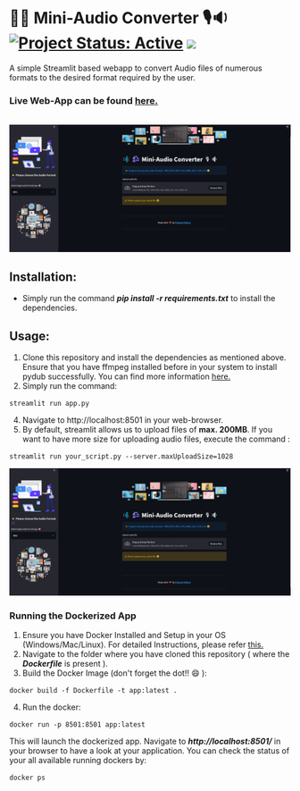 # 🎼🎶 Mini-Audio Converter 🎙🔉 [![Project Status: Active](https://www.repostatus.org/badges/latest/active.svg)](https://www.repostatus.org/#active) [![](https://img.shields.io/badge/Prateek-Ralhan-brightgreen.svg?colorB=ff0000)](https://prateekralhan.github.io/)

A simple Streamlit based webapp to convert Audio files of numerous formats to the desired format required by the user.

### Live Web-App can be found [here.](https://mini-audio-converter.herokuapp.com/)

&nbsp;
<kbd>
<img src="demos/demo_2.gif" data-canonical-src="demos/demo_2.gif"/> 
</kbd>

## Installation:
* Simply run the command ***pip install -r requirements.txt*** to install the dependencies.

## Usage:
1. Clone this repository and install the dependencies as mentioned above. Ensure that you have ffmpeg installed before in your system to install pydub successfully. You can find more information [here.](https://github.com/jiaaro/pydub)
2. Simply run the command: 
```
streamlit run app.py
```
4. Navigate to http://localhost:8501 in your web-browser.
5. By default, streamlit allows us to upload files of **max. 200MB**. If you want to have more size for uploading audio files, execute the command :
```
streamlit run your_script.py --server.maxUploadSize=1028
```
<kbd>
<img src="demos/demo_1.gif" data-canonical-src="demos/demo_1.gif"/> 
</kbd>



### Running the Dockerized App
1. Ensure you have Docker Installed and Setup in your OS (Windows/Mac/Linux). For detailed Instructions, please refer [this.](https://docs.docker.com/engine/install/)
2. Navigate to the folder where you have cloned this repository ( where the ***Dockerfile*** is present ).
3. Build the Docker Image (don't forget the dot!! :smile: ): 
```
docker build -f Dockerfile -t app:latest .
```
4. Run the docker:
```
docker run -p 8501:8501 app:latest
```

This will launch the dockerized app. Navigate to ***http://localhost:8501/*** in your browser to have a look at your application. You can check the status of your all available running dockers by:
```
docker ps
```
